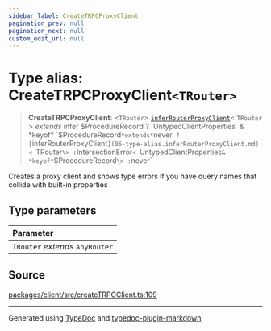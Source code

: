 ```yaml
---
sidebar_label: CreateTRPCProxyClient
pagination_prev: null
pagination_next: null
custom_edit_url: null
---
```


# Type alias: CreateTRPCProxyClient`<TRouter>`

> **CreateTRPCProxyClient**: \<`TRouter`\> [`inferRouterProxyClient`](06-type-alias.inferRouterProxyClient.md)< `TRouter` \> _extends_ infer $ProcedureRecord ? `UntypedClientProperties` & *keyof* `$ProcedureRecord`*extends*`never` ? [`inferRouterProxyClient`](06-type-alias.inferRouterProxyClient.md)< `TRouter`\> :`IntersectionError`< `UntypedClientProperties`& *keyof*`$ProcedureRecord`\> :`never`

Creates a proxy client and shows type errors if you have query names that collide with built-in properties

## Type parameters

| Parameter                       |
| :------------------------------ |
| `TRouter` _extends_ `AnyRouter` |

## Source

[packages/client/src/createTRPCClient.ts:109](https://github.com/trpc/trpc/blob/caccce64/packages/client/src/createTRPCClient.ts#L109)

---

Generated using [TypeDoc](https://typedoc.org/) and [typedoc-plugin-markdown](https://www.npmjs.com/package/typedoc-plugin-markdown)
